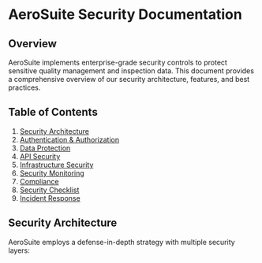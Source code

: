 # AeroSuite Security Documentation

## Overview

AeroSuite implements enterprise-grade security controls to protect sensitive quality management and
inspection data. This document provides a comprehensive overview of our security architecture,
features, and best practices.

## Table of Contents

1. [Security Architecture](#security-architecture)
2. [Authentication & Authorization](#authentication--authorization)
3. [Data Protection](#data-protection)
4. [API Security](#api-security)
5. [Infrastructure Security](#infrastructure-security)
6. [Security Monitoring](#security-monitoring)
7. [Compliance](#compliance)
8. [Security Checklist](#security-checklist)
9. [Incident Response](#incident-response)

## Security Architecture

AeroSuite employs a defense-in-depth strategy with multiple security layers:

```bash
